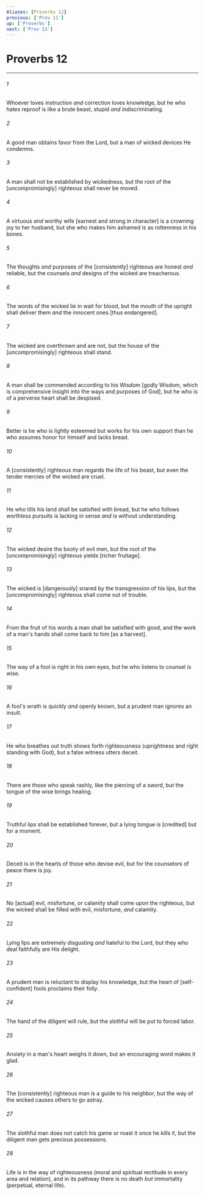 ```yaml
---
Aliases: [Proverbs 12]
previous: ['Prov 11']
up: ['Proverbs']
next: ['Prov 13']
---
```

# Proverbs 12

***














###### 1 






Whoever loves instruction _and_ correction loves knowledge, but he who hates reproof is like a brute beast, stupid _and_ indiscriminating. 













###### 2 






A good man obtains favor from the Lord, but a man of wicked devices He condemns. 













###### 3 






A man shall not be established by wickedness, but the root of the [uncompromisingly] righteous shall never be moved. 













###### 4 






A virtuous _and_ worthy wife [earnest and strong in character] is a crowning joy to her husband, but she who makes him ashamed is as rottenness in his bones. 













###### 5 






The thoughts _and_ purposes of the [consistently] righteous are honest _and_ reliable, but the counsels _and_ designs of the wicked are treacherous. 













###### 6 






The words of the wicked lie in wait for blood, but the mouth of the upright shall deliver them _and_ the innocent ones [thus endangered]. 













###### 7 






The wicked are overthrown and are not, but the house of the [uncompromisingly] righteous shall stand. 













###### 8 






A man shall be commended according to his Wisdom [godly Wisdom, which is comprehensive insight into the ways and purposes of God], but he who is of a perverse heart shall be despised. 













###### 9 






Better is he who is lightly esteemed but works for his own support than he who assumes honor for himself and lacks bread. 













###### 10 






A [consistently] righteous man regards the life of his beast, but even the tender mercies of the wicked are cruel. 













###### 11 






He who tills his land shall be satisfied with bread, but he who follows worthless pursuits is lacking in sense _and_ is without understanding. 













###### 12 






The wicked desire the booty of evil men, but the root of the [uncompromisingly] righteous yields [richer fruitage]. 













###### 13 






The wicked is [dangerously] snared by the transgression of his lips, but the [uncompromisingly] righteous shall come out of trouble. 













###### 14 






From the fruit of his words a man shall be satisfied with good, and the work of a man's hands shall come back to him [as a harvest]. 













###### 15 






The way of a fool is right in his own eyes, but he who listens to counsel is wise. 













###### 16 






A fool's wrath is quickly _and_ openly known, but a prudent man ignores an insult. 













###### 17 






He who breathes out truth shows forth righteousness (uprightness and right standing with God), but a false witness utters deceit. 













###### 18 






There are those who speak rashly, like the piercing of a sword, but the tongue of the wise brings healing. 













###### 19 






Truthful lips shall be established forever, but a lying tongue is [credited] but for a moment. 













###### 20 






Deceit is in the hearts of those who devise evil, but for the counselors of peace there is joy. 













###### 21 






No [actual] evil, misfortune, _or_ calamity shall come upon the righteous, but the wicked shall be filled with evil, misfortune, _and_ calamity. 













###### 22 






Lying lips are extremely disgusting _and_ hateful to the Lord, but they who deal faithfully are His delight. 













###### 23 






A prudent man is reluctant to display his knowledge, but the heart of [self-confident] fools proclaims their folly. 













###### 24 






The hand of the diligent will rule, but the slothful will be put to forced labor. 













###### 25 






Anxiety in a man's heart weighs it down, but an encouraging word makes it glad. 













###### 26 






The [consistently] righteous man is a guide to his neighbor, but the way of the wicked causes others to go astray. 













###### 27 






The slothful man does not catch his game _or_ roast it once he kills it, but the diligent man gets precious possessions. 













###### 28 






Life is in the way of righteousness (moral and spiritual rectitude in every area and relation), and in its pathway there is no death _but_ immortality (perpetual, eternal life).

